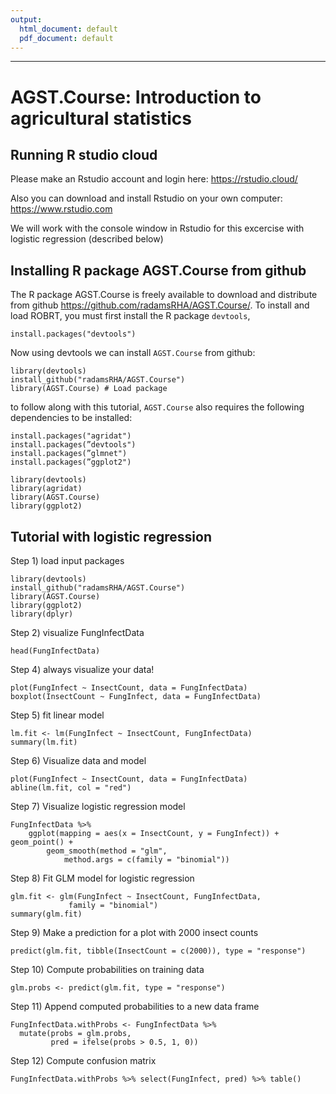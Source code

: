 ```yaml
---
output:
  html_document: default
  pdf_document: default
---
```


---
# AGST.Course: Introduction to agricultural statistics

## Running R studio cloud
Please make an Rstudio account and login here: https://rstudio.cloud/

Also you can download and install Rstudio on your own computer: https://www.rstudio.com

We will work with the console window in Rstudio for this excercise with logistic regression (described below)


## Installing R package AGST.Course from github
The R package AGST.Course is freely available to download and distribute from github <https://github.com/radamsRHA/AGST.Course/>. To install and load ROBRT, you must first install the R package `devtools`, 

```
install.packages("devtools")
```
Now using devtools we can install `AGST.Course` from github:

```
library(devtools)
install_github("radamsRHA/AGST.Course")
library(AGST.Course) # Load package 
```
to follow along with this tutorial, `AGST.Course` also requires the following dependencies to be installed:

```
install.packages("agridat")
install.packages(”devtools")
install.packages(”glmnet")
install.packages(”ggplot2")

library(devtools)
library(agridat)
library(AGST.Course)
library(ggplot2)

```

## Tutorial with logistic regression
Step 1) load input packages

```
library(devtools) 
install_github("radamsRHA/AGST.Course")
library(AGST.Course)
library(ggplot2)
library(dplyr)
```

Step 2) visualize FungInfectData

```
head(FungInfectData) 
```

Step 4) always visualize your data!

```
plot(FungInfect ~ InsectCount, data = FungInfectData)
boxplot(InsectCount ~ FungInfect, data = FungInfectData)
```

Step 5) fit linear model

```
lm.fit <- lm(FungInfect ~ InsectCount, FungInfectData)
summary(lm.fit)
```

Step 6) Visualize data and model

```
plot(FungInfect ~ InsectCount, data = FungInfectData)
abline(lm.fit, col = "red")
```

Step 7) Visualize logistic regression model

```
FungInfectData %>%
	ggplot(mapping = aes(x = InsectCount, y = FungInfect)) + 	geom_point() +
    	geom_smooth(method = "glm", 
			method.args = c(family = "binomial"))
```

Step 8) Fit GLM model for logistic regression

```
glm.fit <- glm(FungInfect ~ InsectCount, FungInfectData,
		     family = "binomial")
summary(glm.fit)
```

Step 9) Make a prediction for a plot with 2000 insect counts

```
predict(glm.fit, tibble(InsectCount = c(2000)), type = "response")
```


Step 10) Compute probabilities on training data

```
glm.probs <- predict(glm.fit, type = "response")
```

Step 11) Append computed probabilities to a new data frame

```
FungInfectData.withProbs <- FungInfectData %>%
  mutate(probs = glm.probs, 
         pred = ifelse(probs > 0.5, 1, 0))
```

Step 12) Compute confusion matrix

```
FungInfectData.withProbs %>% select(FungInfect, pred) %>% table()
```
